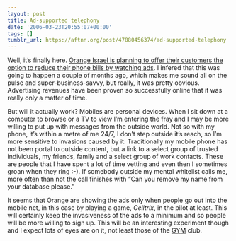 ```yaml
---
layout: post
title: Ad-supported telephony
date: '2006-03-23T20:55:07+00:00'
tags: []
tumblr_url: https://aftnn.org/post/47880456374/ad-supported-telephony
---
```

<p>Well, it&rsquo;s finally here. <a href="http://www.textually.org/picturephoning/archives/2006/03/011900.htm">Orange Israel is planning to offer their customers the option to reduce their phone bills by watching ads</a>. I infered that this was going to happen a couple of months ago, which makes me sound all on the pulse and super-business-savvy, but really, it was pretty obvious. Advertising revenues have been proven so successfully online that it was really only a matter of time.</p>
<p>But will it actually work? Mobiles are personal devices. When I sit down at a computer to browse or a TV to view I&rsquo;m entering the fray and I may be more willing to put up with messages from the outside world. Not so with my phone, it&rsquo;s within a metre of me 24/7, I don&rsquo;t step outside it&rsquo;s reach, so I&rsquo;m more sensitive to invasions caused by it. Traditionally my mobile phone has not been portal to outside content, but a link to a select group of trusted individuals, my friends, family and a select group of work contacts. These are people that I have spent a lot of time vetting and even then I sometimes groan when they ring :-). If somebody outside my mental whitelist calls me, more often than not the call finishes with &ldquo;Can you remove my name from your database please.&rdquo;</p>
<p>It seems that Orange are showing the ads only when people go out into the mobile net, in this case by playing a game, <cite>Celltrix</cite>, in the pilot at least. This will certainly keep the invasiveness of the ads to a minimum and so people will be more willing to sign up. This will be an interesting experiment though and I expect lots of eyes are on it, not least those of the <a href="http://www.google.com/">G</a><a href="http://www.yahoo.com/">Y</a><a href="http://www.microsoft.com/">M</a> club.</p>
